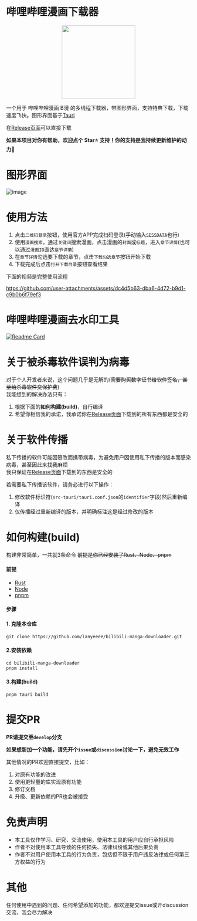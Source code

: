 # 哔哩哔哩漫画下载器

<p align="center">
    <img src="https://github.com/user-attachments/assets/f40919c1-569a-451e-a32f-7b32e8843dc4" width="200" style="align-self: center"/>
</p>



一个用于 哔哩哔哩漫画 B漫 的多线程下载器，带图形界面，支持特典下载，下载速度飞快。图形界面基于[Tauri](https://v2.tauri.app/start/)

在[Release页面](https://github.com/lanyeeee/bilibili-manga-downloader/releases)可以直接下载

**如果本项目对你有帮助，欢迎点个 Star⭐ 支持！你的支持是我持续更新维护的动力🙏**

# 图形界面

![image](https://github.com/user-attachments/assets/09f12266-a3a7-4337-90b9-7be1ae649e88)


# 使用方法

1. 点击`二维码登录`按钮，使用官方APP完成扫码登录(~~手动输入`SESSDATA`也行~~)
2. 使用`漫画搜索`，通过`关键词`搜索漫画，点击漫画的`封面`或`标题`，进入`章节详情`(也可以通过`漫画ID`直达`章节详情`)
3. 在`章节详情`勾选要下载的章节，点击`下载勾选章节`按钮开始下载
4. 下载完成后点击`打开下载目录`按钮查看结果

下面的视频是完整使用流程

https://github.com/user-attachments/assets/dc4d5b63-dba6-4d72-b9d1-c9b0b6f79ef3

# 哔哩哔哩漫画去水印工具

[![Readme Card](https://github-readme-stats.vercel.app/api/pin/?username=lanyeeee&repo=bilibili-manga-watermark-remover)](https://github.com/lanyeeee/bilibili-manga-watermark-remover)   


# 关于被杀毒软件误判为病毒

对于个人开发者来说，这个问题几乎是无解的(~~需要购买数字证书给软件签名，甚至给杀毒软件交保护费~~)  
我能想到的解决办法只有：

1. 根据下面的**如何构建(build)**，自行编译
2. 希望你相信我的承诺，我承诺你在[Release页面](https://github.com/lanyeeee/bilibili-manga-downloader/releases)下载到的所有东西都是安全的

# 关于软件传播

私下传播的软件可能因篡改而携带病毒，为避免用户因使用私下传播的版本而感染病毒，甚至因此来找我麻烦  
我只保证在[Release页面](https://github.com/lanyeeee/bilibili-manga-downloader/releases)下载到的东西是安全的  

若需要私下传播该软件，请务必进行以下操作：
1. 修改软件标识符(`src-tauri/tauri.conf.json`的`identifier`字段)然后重新编译
2. 仅传播经过重新编译的版本，并明确标注这是经过修改的版本

# 如何构建(build)

构建非常简单，一共就3条命令 
~~前提是你已经安装了Rust、Node、pnpm~~

#### 前提

- [Rust](https://www.rust-lang.org/tools/install)
- [Node](https://nodejs.org/en)
- [pnpm](https://pnpm.io/installation)

#### 步骤

#### 1. 克隆本仓库

```
git clone https://github.com/lanyeeee/bilibili-manga-downloader.git
```

#### 2.安装依赖

```
cd bilibili-manga-downloader
pnpm install
```

#### 3.构建(build)

```
pnpm tauri build
```

# 提交PR

**PR请提交至`develop`分支**

**如果想新加一个功能，请先开个`issue`或`discussion`讨论一下，避免无效工作**

其他情况的PR欢迎直接提交，比如：

1. 对原有功能的改进
2. 使用更轻量的库实现原有功能
3. 修订文档
4. 升级、更新依赖的PR也会被接受

# 免责声明

- 本工具仅作学习、研究、交流使用，使用本工具的用户应自行承担风险
- 作者不对使用本工具导致的任何损失、法律纠纷或其他后果负责
- 作者不对用户使用本工具的行为负责，包括但不限于用户违反法律或任何第三方权益的行为

# 其他

任何使用中遇到的问题、任何希望添加的功能，都欢迎提交issue或开discussion交流，我会尽力解决  
